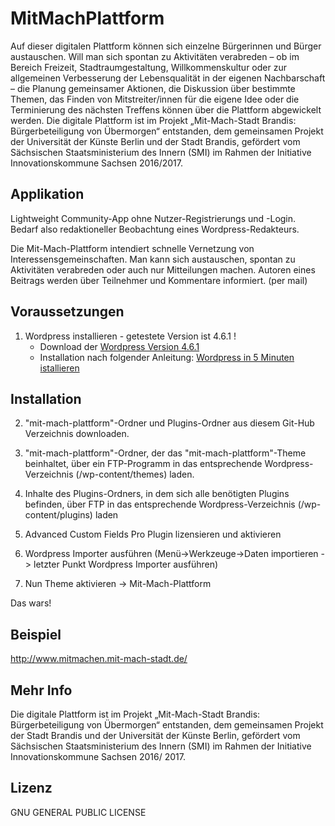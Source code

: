 # MitMachPlattform
Auf dieser digitalen Plattform können sich einzelne Bürgerinnen und Bürger austauschen. Will man sich spontan zu Aktivitäten verabreden – ob im Bereich Freizeit, Stadtraumgestaltung, Willkommenskultur oder zur allgemeinen Verbesserung der Lebensqualität in der eigenen Nachbarschaft – die Planung gemeinsamer Aktionen, die Diskussion über bestimmte Themen, das Finden von Mitstreiter/innen für die eigene Idee oder die Terminierung des nächsten Treffens können über die Plattform abgewickelt werden. Die digitale Plattform ist im Projekt „Mit-Mach-Stadt Brandis: Bürgerbeteiligung von Übermorgen“ entstanden, dem gemeinsamen Projekt der Universität der Künste Berlin und der Stadt Brandis, gefördert vom Sächsischen Staatsministerium des Innern (SMI) im Rahmen der Initiative Innovationskommune Sachsen 2016/2017.

## Applikation
Lightweight Community-App ohne Nutzer-Registrierungs und -Login.
Bedarf also redaktioneller Beobachtung eines Wordpress-Redakteurs.

Die Mit-Mach-Plattform intendiert schnelle Vernetzung von Interessensgemeinschaften.
Man kann sich austauschen, spontan zu Aktivitäten verabreden oder auch nur Mitteilungen machen.
Autoren eines Beitrags werden über Teilnehmer und Kommentare informiert. (per mail)


## Voraussetzungen
1. Wordpress installieren - getestete Version ist 4.6.1 !
    - Download der [Wordpress Version 4.6.1](https://wordpress.org/download/release-archive/)
    - Installation nach folgender Anleitung:
      [Wordpress in 5 Minuten istallieren](https://www.blogaufbau.de/wordpress-installieren-in-5-minuten/)

## Installation

2. "mit-mach-plattform"-Ordner und Plugins-Ordner aus diesem Git-Hub Verzeichnis downloaden.

3. "mit-mach-plattform"-Ordner, der das "mit-mach-plattform"-Theme beinhaltet, über ein FTP-Programm in das entsprechende Wordpress-Verzeichnis (/wp-content/themes) laden.

4. Inhalte des Plugins-Ordners, in dem sich alle benötigten Plugins befinden, über FTP in das entsprechende Wordpress-Verzeichnis (/wp-content/plugins) laden

5. Advanced Custom Fields Pro Plugin lizensieren und aktivieren

6. Wordpress Importer ausführen (Menü->Werkzeuge->Daten importieren -> letzter Punkt Wordpress Importer ausführen)

7. Nun Theme aktivieren -> Mit-Mach-Plattform

Das wars!

## Beispiel

http://www.mitmachen.mit-mach-stadt.de/

## Mehr Info

Die digitale Plattform ist im Projekt „Mit-Mach-Stadt Brandis: Bürgerbeteiligung von Übermorgen“ entstanden, dem gemeinsamen Projekt der Stadt Brandis und der Universität der Künste Berlin, gefördert vom Sächsischen Staatsministerium des Innern (SMI) im Rahmen der Initiative Innovationskommune Sachsen 2016/ 2017.

## Lizenz

GNU GENERAL PUBLIC LICENSE


